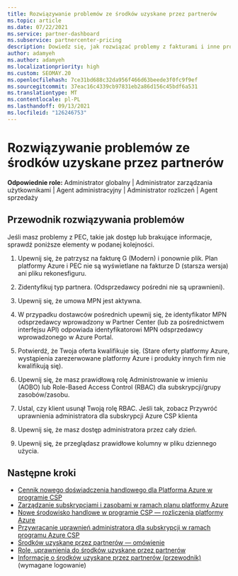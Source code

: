 ```yaml
---
title: Rozwiązywanie problemów ze środków uzyskane przez partnerów
ms.topic: article
ms.date: 07/22/2021
ms.service: partner-dashboard
ms.subservice: partnercenter-pricing
description: Dowiedz się, jak rozwiązać problemy z fakturami i inne problemy dotyczące środków uzyskane przez partnerów.
author: adamyeh
ms.author: adamyeh
ms.localizationpriority: high
ms.custom: SEOMAY.20
ms.openlocfilehash: 7ce31bd688c32da956f466d63beede3f0fc9f9ef
ms.sourcegitcommit: 37eac16c4339cb97831eb2a86d156c45bdf6a531
ms.translationtype: MT
ms.contentlocale: pl-PL
ms.lasthandoff: 09/13/2021
ms.locfileid: "126246753"
---
```

# <a name="troubleshooting-partner-earned-credit"></a>Rozwiązywanie problemów ze środków uzyskane przez partnerów

**Odpowiednie role:** Administrator globalny | Administrator zarządzania użytkownikami | Agent administracyjny | Administrator rozliczeń | Agent sprzedaży

## <a name="troubleshooting-guide"></a>Przewodnik rozwiązywania problemów

Jeśli masz problemy z PEC, takie jak dostęp lub brakujące informacje, sprawdź poniższe elementy w podanej kolejności.

1. Upewnij się, że patrzysz na fakturę G (Modern) i ponownie plik. Plan platformy Azure i PEC nie są wyświetlane na fakturze D (starsza wersja) ani pliku rekonesfiguru.

2. Zidentyfikuj typ partnera. (Odsprzedawcy pośredni nie są uprawnieni).

3. Upewnij się, że umowa MPN jest aktywna.

4. W przypadku dostawców pośrednich upewnij się, że identyfikator MPN odsprzedawcy wprowadzony w Partner Center (lub za pośrednictwem interfejsu API) odpowiada identyfikatorowi MPN odsprzedawcy wprowadzonego w Azure Portal.

5. Potwierdź, że Twoja oferta kwalifikuje się. (Stare oferty platformy Azure, wystąpienia zarezerwowane platformy Azure i produkty innych firm nie kwalifikują się).

6. Upewnij się, że masz prawidłową rolę Administrowanie w imieniu (AOBO) lub Role-Based Access Control (RBAC) dla subskrypcji/grupy zasobów/zasobu.

7. Ustal, czy klient usunął Twoją rolę RBAC. Jeśli tak, zobacz Przywróć uprawnienia administratora dla subskrypcji Azure CSP klienta

8. Upewnij się, że masz dostęp administratora przez cały dzień.

9. Upewnij się, że przeglądasz prawidłowe kolumny w pliku dziennego użycia.

## <a name="next-steps"></a>Następne kroki

- [Cennik nowego doświadczenia handlowego dla Platforma Azure w programie CSP](azure-plan-price-list.md)
- [Zarządzanie subskrypcjami i zasobami w ramach planu platformy Azure](azure-plan-manage.md)
- [Nowe środowisko handlowe w programie CSP — rozliczenia platformy Azure](azure-plan-billing.md)
- [Przywracanie uprawnień administratora dla subskrypcji w ramach programu Azure CSP](revoke-reinstate-csp.md)
- [Środków uzyskane przez partnerów — omówienie](partner-earned-credit.md)
- [Role, uprawnienia do środków uzyskane przez partnerów](azure-roles-perms-pec.md)
- [Informacje o środków uzyskane przez partnerów (przewodnik)](https://partner.microsoft.com/resources/detail/understanding-partner-earned-credit-pdf) (wymagane logowanie)
